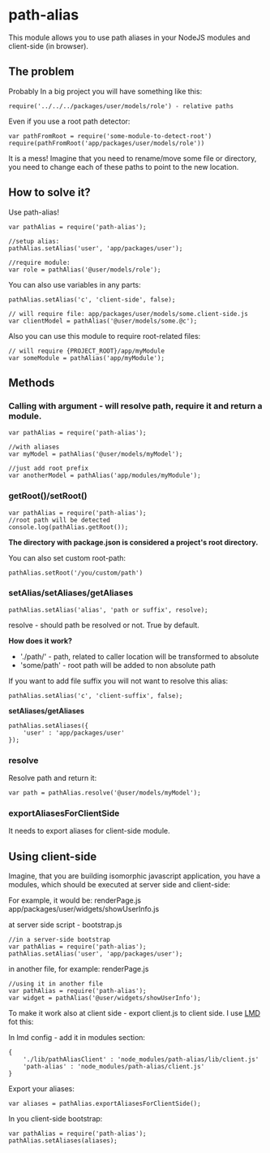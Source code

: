 path-alias
==========
This module allows you to use path aliases in your NodeJS modules and client-side (in browser).

## The problem
Probably In a big project you will have something like this:
``` node
require('../../../packages/user/models/role') - relative paths
```

Even if you use a root path detector:
``` node
var pathFromRoot = require('some-module-to-detect-root')
require(pathFromRoot('app/packages/user/models/role'))
```

It is a mess!
Imagine that you need to rename/move some file or directory, you need to change each of these paths to point to the new location.

## How to solve it?
Use path-alias!
``` node
var pathAlias = require('path-alias');

//setup alias:
pathAlias.setAlias('user', 'app/packages/user');

//require module:
var role = pathAlias('@user/models/role');
```

You can also use variables in any parts:
``` node
pathAlias.setAlias('c', 'client-side', false);

// will require file: app/packages/user/models/some.client-side.js
var clientModel = pathAlias('@user/models/some.@c');
```

Also you can use this module to require root-related files:
``` node
// will require {PROJECT_ROOT}/app/myModule
var someModule = pathAlias('app/myModule');
```

## Methods
### Calling with argument - will resolve path, require it and return a module.
``` node
var pathAlias = require('path-alias');

//with aliases
var myModel = pathAlias('@user/models/myModel');

//just add root prefix
var anotherModel = pathAlias('app/modules/myModule');
```

### getRoot()/setRoot()
``` node
var pathAlias = require('path-alias');
//root path will be detected
console.log(pathAlias.getRoot());
```

**The directory with package.json is considered a project's root directory.**

You can also set custom root-path:
``` node
pathAlias.setRoot('/you/custom/path')
```

### setAlias/setAliases/getAliases
``` node
pathAlias.setAlias('alias', 'path or suffix', resolve);
```

resolve - should path be resolved or not. True by default.

**How does it work?**

* './path/' - path, related to caller location will be transformed to absolute
* 'some/path' - root path will be added to non absolute path

If you want to add file suffix you will not want to resolve this alias:
``` node
pathAlias.setAlias('c', 'client-suffix', false);
```

**setAliases/getAliases**
``` node
pathAlias.setAliases({
	'user' : 'app/packages/user'
});
```

### resolve
Resolve path and return it:

``` node
var path = pathAlias.resolve('@user/models/myModel');
```

### exportAliasesForClientSide
It needs to export aliases for client-side module.

## Using client-side
Imagine, that you are building isomorphic javascript application, you have a modules, which should be executed at server side and client-side:

For example, it would be:
renderPage.js
app/packages/user/widgets/showUserInfo.js

at server side script - bootstrap.js
``` node
//in a server-side bootstrap
var pathAlias = require('path-alias');
pathAlias.setAlias('user', 'app/packages/user');
```

in another file, for example: renderPage.js
``` node
//using it in another file
var pathAlias = require('path-alias');
var widget = pathAlias('@user/widgets/showUserInfo');
```

To make it work also at client side - export client.js to client side. I use [LMD](http://lmdjs.org/) fot this:

In lmd config - add it in modules section:
``` node
{
	'./lib/pathAliasClient' : 'node_modules/path-alias/lib/client.js'
	'path-alias' : 'node_modules/path-alias/client.js'
}
```
Export your aliases:
``` node
var aliases = pathAlias.exportAliasesForClientSide();
```

In you client-side bootstrap:
``` node
var pathAlias = require('path-alias');
pathAlias.setAliases(aliases);
```